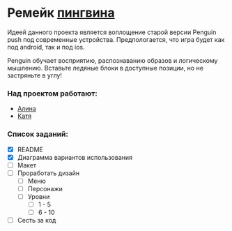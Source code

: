 # Ремейк [пингвина](http://retrospec.sgn.net/games/penguins/ "Heading link")
Идеей данного проекта является воплощение старой версии Penguin push под современные устройства. Предпологается, что игра будет как под android, так и под ios.

Penguin обучает восприятию, распознаванию образов и логическому мышлению. Вставьте ледяные блоки в доступные позиции, но не застряньте в углу!

### Над проектом работают:
- [Алина](https://vk.com/hywerq)
- [Катя](https://vk.com/id222116242)

### Список заданий:

- [x] README
- [x] Диаграмма вариантов использования
- [ ] Макет
- [ ] Проработать дизайн
    - [ ] Меню
    - [ ] Персонажи
    - [ ] Уровни
      - [ ] 1 - 5 
      - [ ] 6 - 10
- [ ] Сесть за код
